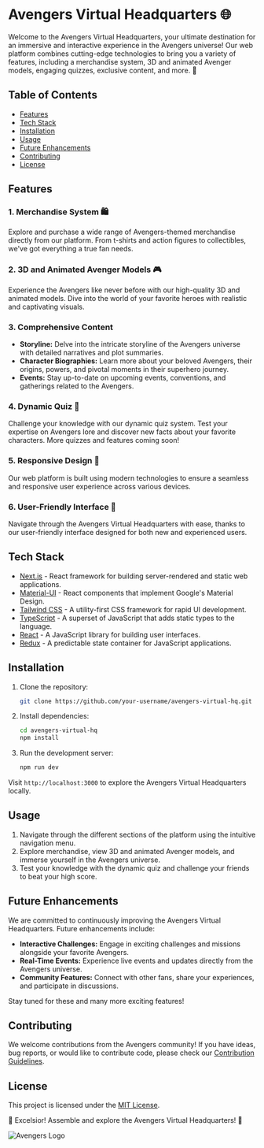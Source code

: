 # Avengers Virtual Headquarters 🌐

Welcome to the Avengers Virtual Headquarters, your ultimate destination for an immersive and interactive experience in the Avengers universe! Our web platform combines cutting-edge technologies to bring you a variety of features, including a merchandise system, 3D and animated Avenger models, engaging quizzes, exclusive content, and more. 🚀

## Table of Contents
- [Features](#features)
- [Tech Stack](#tech-stack)
- [Installation](#installation)
- [Usage](#usage)
- [Future Enhancements](#future-enhancements)
- [Contributing](#contributing)
- [License](#license)

## Features

### 1. Merchandise System 🛍️
Explore and purchase a wide range of Avengers-themed merchandise directly from our platform. From t-shirts and action figures to collectibles, we've got everything a true fan needs.

### 2. 3D and Animated Avenger Models 🎮
Experience the Avengers like never before with our high-quality 3D and animated models. Dive into the world of your favorite heroes with realistic and captivating visuals.

### 3. Comprehensive Content
- **Storyline:** Delve into the intricate storyline of the Avengers universe with detailed narratives and plot summaries.
- **Character Biographies:** Learn more about your beloved Avengers, their origins, powers, and pivotal moments in their superhero journey.
- **Events:** Stay up-to-date on upcoming events, conventions, and gatherings related to the Avengers.

### 4. Dynamic Quiz 🧠
Challenge your knowledge with our dynamic quiz system. Test your expertise on Avengers lore and discover new facts about your favorite characters. More quizzes and features coming soon!

### 5. Responsive Design 📱
Our web platform is built using modern technologies to ensure a seamless and responsive user experience across various devices.

### 6. User-Friendly Interface 🌈
Navigate through the Avengers Virtual Headquarters with ease, thanks to our user-friendly interface designed for both new and experienced users.

## Tech Stack

- [Next.js](https://nextjs.org/) - React framework for building server-rendered and static web applications.
- [Material-UI](https://material-ui.com/) - React components that implement Google's Material Design.
- [Tailwind CSS](https://tailwindcss.com/) - A utility-first CSS framework for rapid UI development.
- [TypeScript](https://www.typescriptlang.org/) - A superset of JavaScript that adds static types to the language.
- [React](https://reactjs.org/) - A JavaScript library for building user interfaces.
- [Redux](https://redux.js.org/) - A predictable state container for JavaScript applications.

## Installation

1. Clone the repository:
   ```bash
   git clone https://github.com/your-username/avengers-virtual-hq.git
   ```

2. Install dependencies:
   ```bash
   cd avengers-virtual-hq
   npm install
   ```

3. Run the development server:
   ```bash
   npm run dev
   ```

Visit `http://localhost:3000` to explore the Avengers Virtual Headquarters locally.

## Usage

1. Navigate through the different sections of the platform using the intuitive navigation menu.
2. Explore merchandise, view 3D and animated Avenger models, and immerse yourself in the Avengers universe.
3. Test your knowledge with the dynamic quiz and challenge your friends to beat your high score.

## Future Enhancements

We are committed to continuously improving the Avengers Virtual Headquarters. Future enhancements include:

- **Interactive Challenges:** Engage in exciting challenges and missions alongside your favorite Avengers.
- **Real-Time Events:** Experience live events and updates directly from the Avengers universe.
- **Community Features:** Connect with other fans, share your experiences, and participate in discussions.

Stay tuned for these and many more exciting features!

## Contributing

We welcome contributions from the Avengers community! If you have ideas, bug reports, or would like to contribute code, please check our [Contribution Guidelines](CONTRIBUTING.md).

## License

This project is licensed under the [MIT License](LICENSE).

🚀 Excelsior! Assemble and explore the Avengers Virtual Headquarters! 🌟

![Avengers Logo](images/avengers-logo.png)